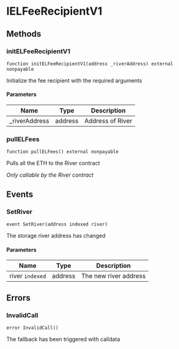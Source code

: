 # IELFeeRecipientV1









## Methods

### initELFeeRecipientV1

```solidity
function initELFeeRecipientV1(address _riverAddress) external nonpayable
```

Initialize the fee recipient with the required arguments



#### Parameters

| Name | Type | Description |
|---|---|---|
| _riverAddress | address | Address of River |

### pullELFees

```solidity
function pullELFees() external nonpayable
```

Pulls all the ETH to the River contract

*Only callable by the River contract*




## Events

### SetRiver

```solidity
event SetRiver(address indexed river)
```

The storage river address has changed



#### Parameters

| Name | Type | Description |
|---|---|---|
| river `indexed` | address | The new river address |



## Errors

### InvalidCall

```solidity
error InvalidCall()
```

The fallback has been triggered with calldata





